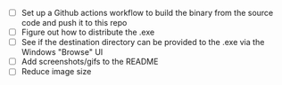   - [ ] Set up a Github actions workflow to build the binary from the source code and push it to this repo
  - [ ] Figure out how to distribute the .exe
  - [ ] See if the destination directory can be provided to the .exe via the Windows "Browse" UI
  - [ ] Add screenshots/gifs to the README
  - [ ] Reduce image size
